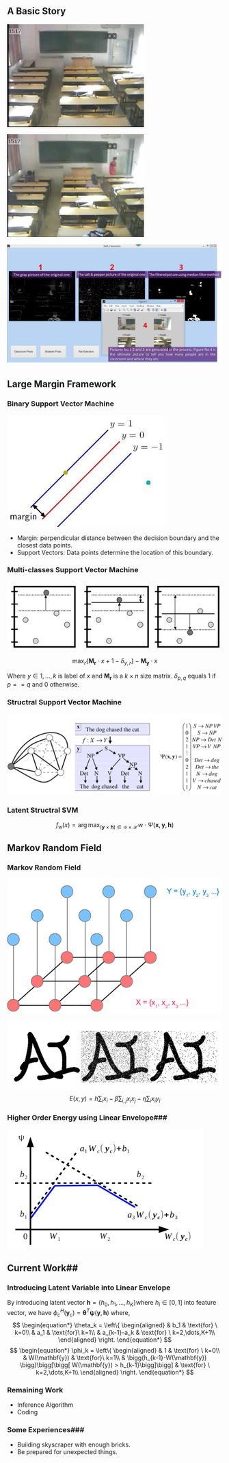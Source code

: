 ## A Basic Story ##

![Figure 1.1 The original classroom](./Pics/Classroom.jpg)


![Figure 1.2 Classroom with people](./Pics/People.jpg)


![Figure 1.3 Result](./Pics/Itelli_Classroom.png)


## Large Margin Framework ##

### Binary Support Vector Machine ###

![Figure 2.1 Linear Separable SVM](./Pics/0020Bhdkzy6Px4B4v2L97&690.jpeg)

> 
- Margin: perpendicular distance between the decision boundary and the closest data points. 
- Support Vectors: Data points determine the location of this boundary.

### Multi-classes Support Vector Machine ###

![Figure 2.2 Multi-classes SVM](./Pics/multiSVM.png)

$$ 
	\begin{equation*}
\max_{r} \{\mathbf{M_r} \cdot x + 1-\delta_{y,r} \} - \mathbf{M_y} \cdot x
	\end{equation*}
$$

Where $y\in{1,...,k}$ is label of $x$ and $\mathbf{M_r}$ is a $k \times n$ size matrix. $\delta_{p,q}$ equals $1$ if $p==q$ and $0$ otherwise.

### Structral Support Vector Machine ###

![Figure 2.3 Structured SVM](./Pics/StructruedSVM.png)

### Latent Structral SVM ###
$$
	\begin{equation*}
f_w(x) = \mathop{\arg\,\max}_{(\mathbf{y} \times \mathbf{h}) \in \mathcal{Y} \times \mathcal{H}} w\cdot\Psi(\mathbf{x},\mathbf{y},\mathbf{h})
	\end{equation*}
$$

## Markov Random Field ##

### Markov Random Field ###
![Figure 3.1 Markov Random Field](./Pics/MRF.png)

![Figure 3.2 Restore Pictures](./Pics/denoise.png)

$$ 
	\begin{equation*}
    E(x,y) = h\sum_i{x_i} - \beta\sum_{i,j}{x_ix_j}-\eta\sum_i{x_iy_i}
	\end{equation*}
$$


### Higher Order Energy using Linear Envelope###
![Figure 3.3 Linear Envelope](./Pics/Envelope.png)

## Current Work##

### Introducing Latent Variable into Linear Envelope ###
By introducing latent vector $\mathbf{h} = \{h_0, h_1, \dots, h_K\}$where $h_i\in[0,1]$ into feature vector, we have $\phi_c^H(\mathbf{y}_c)=\boldsymbol{\theta}^T\boldsymbol{\psi}(\mathbf{y},\mathbf{h})$ where,
$$
	\begin{equation*}
	\theta_k = \left\{
	\begin{aligned}
	& b_1	& \text{for} \ k=0\\
	& a_1 & \text{for}\ k=1\\
	& a_{k-1}-a_k  & \text{for} \ k=2,\dots,K+1\\
	\end{aligned}
	\right.
	\end{equation*}
$$
$$	
	\begin{equation*}
	\phi_k = \left\{
	\begin{aligned}
	& 1	& \text{for} \ k=0\\
	& W(\mathbf{y}) & \text{for}\ k=1\\
	& \bigg(h_{k-1}-W(\mathbf{y}) \bigg)\bigg[\bigg[ W(\mathbf{y}) > h_{k-1}\bigg]\bigg]  & \text{for} \ k=2,\dots,K+1\\
	\end{aligned}
	\right.
	\end{equation*}
$$

### Remaining Work ###
- Inference Algorithm
- Coding

### Some Experiences###
- Building skyscraper with enough bricks.
- Be prepared for unexpected things.


